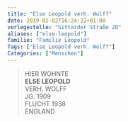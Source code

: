 ```yaml
---
title: "Else Leopold verh. Wolff"
date: 2019-02-02T16:24:22+01:00
verlegestelle: "Sittarder Straße 20"
aliases: ["else-leopold"]
familie: "Familie Leopold"
Tags: ["Else Leopold verh. Wolff"]
Categories: ["Menschen"]
---
```


> HIER WOHNTE  
> **ELSE LEOPOLD**  
> VERH. WOLFF  
> JG. 1909  
> FLUCHT 1938  
> ENGLAND  